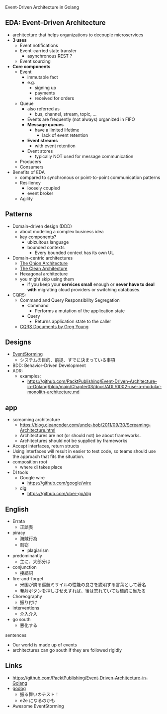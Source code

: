 Event-Driven Architecture in Golang

## EDA: Event-Driven Architecture

- architecture that helps organizations to decouple microservices
- **3 uses**
  - Event notifications
  - Event-carried state transfer
    - asynchronous REST ?
  - Event sourcing
- **Core components**
  - Event
    - immutable fact
    - e.g.
      - signing up
      - payments
      - received for orders
  - Queue
    - also referred as
      - bus, channel, stream, topic, ...
    - Events are frequently (not always) organized in FIFO
    - **Message queues**
      - have a limited lifetime
        - lack of event retention
    - **Event streams**
      - with event retention
    - Event stores
      - typically NOT used for message communication
  - Producers
  - Consumers
- Benefits of EDA
  - compared to synchronous or point-to-point communication patterns
  - Resiliency
    - loosely coupled
    - event broker
  - Agility

## Patterns

- Domain-driven design (DDD)
  - about modeling a complex business idea
  - key components?
    - ubizuitous language
    - bounded contexts
      - Every bounded context has its own UL
- Domain-centric architectures
  - [The Onion Architecture](https://jeffreypalermo.com/2008/07/the-onion-architecture-part-1/)
  - [The Clean Architecture](https://blog.cleancoder.com/uncle-bob/2012/08/13/the-clean-architecture.html)
  - Hexagonal architecture
  - you might skip using them
    - if you keep your **services small** enough or **never have to deal with** migrating cloud providers or switching databases.
- CQRS:
  - Command and Query Responsibility Segregation
    - Command
      - Performs a mutation of the application state
    - Query
      - Returns application state to the caller
  - [CQRS Documents by Greg Young](https://cqrs.files.wordpress.com/2010/11/cqrs_documents.pdf)

## Designs

- [EventStorming](https://blog.kinto-technologies.com/posts/2022-11-01-eventstorming/)
  - システムの目的、前提、すでに決まっている事項
- BDD: Behavior-Driven Development
- ADR: 
  - examples:
    - https://github.com/PacktPublishing/Event-Driven-Architecture-in-Golang/blob/main/Chapter03/docs/ADL/0002-use-a-modular-monolith-architecture.md

## app

- screaming architecture
  - https://blog.cleancoder.com/uncle-bob/2011/09/30/Screaming-Architecture.html
  - Architectures are not (or should not) be about frameworks.
  - Architectures should not be supplied by frameworks
- Accept interfaces, return structs
- Using interfaces will result in easier to test code, so teams should use the approach that fits the situation.
- composition root
  - where di takes place
- DI tools
  - Google wire
    - https://github.com/google/wire
  - dig
    - https://github.com/uber-go/dig


## English

- Errata
  - 正誤表
- piracy
  - 海賊行為
  - 剽窃
    - plagiarism
- predominantly
  - 主に、大部分は
- conjunction
  - 接続詞
- fire-and-forget
  - 米国が誇る巡航ミサイルの性能の良さを説明する言葉として著名
  - 発射ボタンを押しさせえすれば、後は忘れていても標的に当たる
- Choreography
  - 振り付け
- interventions
  - 介入介入
- go south
  - 悪化する

sentences

- Our world is made up of events
- architectures can go south if they are followed rigidly

## Links

- https://github.com/PacktPublishing/Event-Driven-Architecture-in-Golang
- [godog](https://github.com/cucumber/godog)
  - 振る舞いのテスト！
  - e2e になるのかも
- Awesome EventStorming
